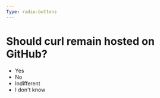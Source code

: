 ```yaml
---
Type: radio-buttons
---
```


# Should curl remain hosted on GitHub?

- Yes
- No
- Indifferent
- I don't know
